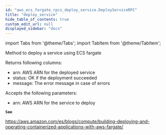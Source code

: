 ```yaml
---
id: "aws_ecs_fargate_rpcs_deploy_service.DeployServiceRPC"
title: "deploy_service"
hide_table_of_contents: true
custom_edit_url: null
displayed_sidebar: "docs"
---
```


import Tabs from '@theme/Tabs';
import TabItem from '@theme/TabItem';

Method to deploy a service using ECS fargate

Returns following columns:
- arn: AWS ARN for the deployed service
- status: OK if the deployment succeeded
- message: The error message in case of errors

Accepts the following parameters:
- arn: AWS ARN for the service to deploy

**`See`**

https://aws.amazon.com/es/blogs/compute/building-deploying-and-operating-containerized-applications-with-aws-fargate/

